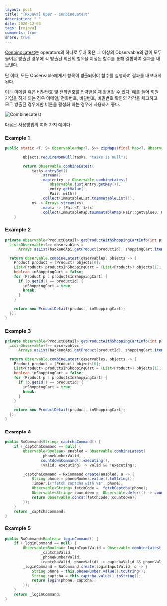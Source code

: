 ```yaml
---
layout: post
title: "[RxJava] Oper - ConbineLatest"
description: " "
date: 2020-12-03
tags: [rxjava]
comments: true
share: true
---
```



[ConbindLatest](http://reactivex.io/documentation/operators/combinelatest.html)는 operators의 하나로 두개 혹은 그 이상의 Observable의 값이 모두 들어온 방출된 경우에 각 방출된 최신의 항목을 지정된 함수를 통해 결합하여 결과를 내 보낸다. 

단 이때, 모든 Observable에게서 항목이 방출되어야 함수를 실행하여 결과를 내보내게 된다.

이는 이메일 혹은 비밀번호 및 전화번호를 입력받을 때 활용활 수 있다. 예를 들어 회원가입을 하게 되는 경우 이메일, 전화번호, 비밀번호, 비밀번호 확인의 각각을 체크하고 모두 방출된 경우에만 버튼을 활성화 하는 경우에 사용하기 좋다.

![CombineLatest](https://t1.daumcdn.net/thumb/R1280x0/?fname=http://t1.daumcdn.net/brunch/service/user/1YN0/image/4Ro_h1bLnVKeeF-jGdO0jBlxmjg.png)

다음은 사용방법의 여러 가지 예이다.

### Example 1


```java
public static <T, S> Observable<Map<T, S>> zipMaps(final Map<T, Observable<S>> tasks) {

        Objects.requireNonNull(tasks, "tasks is null");

        return Observable.combineLatest(
            tasks.entrySet()
                .stream()
                .map(entry -> Observable.combineLatest(
                    Observable.just(entry.getKey()),
                    entry.getValue(),
                    Pair::with))
                .collect(ImmutableList.toImmutableList()),
            xs -> Arrays.stream(xs)
                .map(x -> (Pair<T, S>)x)
                .collect(ImmutableMap.toImmutableMap(Pair::getValue0, Pair::getValue1)));
    }
```

 
### Example 2


```java
private Observable<ProductDetail> getProductWithShoppingCartInfo(int productId) {
  List<Observable<?>> observables =
      Arrays.asList(backendApi.getProduct(productId), shoppingCart.itemsInShoppingCart());

  return Observable.combineLatest(observables, objects -> {
    Product product = (Product) objects[0];
    List<Product> productsInShoppingCart = (List<Product>) objects[1];
    boolean inShoppingCart = false;
    for (Product p : productsInShoppingCart) {
      if (p.getId() == productId) {
        inShoppingCart = true;
        break;
      }
    }

    return new ProductDetail(product, inShoppingCart);
  });
}
```

### Example 3


```java
private Observable<ProductDetail> getProductWithShoppingCartInfo(int productId) {
  List<Observable<?>> observables =
      Arrays.asList(backendApi.getProduct(productId), shoppingCart.itemsInShoppingCart());

  return Observable.combineLatest(observables, objects -> {
    Product product = (Product) objects[0];
    List<Product> productsInShoppingCart = (List<Product>) objects[1];
    boolean inShoppingCart = false;
    for (Product p : productsInShoppingCart) {
      if (p.getId() == productId) {
        inShoppingCart = true;
        break;
      }
    }

    return new ProductDetail(product, inShoppingCart);
  });
}
```

### Example 4


```java
public RxCommand<String> captchaCommand() {
    if (_captchaCommand == null) {
        Observable<Boolean> enabled = Observable.combineLatest(
                _phoneNumberValid,
                countdownCommand().executing(),
                (valid, executing) -> valid && !executing);

        _captchaCommand = RxCommand.create(enabled, o -> {
            String phone = phoneNumber.value().toString();
            Timber.i("fetch captcha with %s", phone);
            Observable<String> fetchCode =  fetchCaptcha(phone);
            Observable<String> countdown =  Observable.defer(() -> countdownCommand().execute(null).ignoreElements().toObservable()) ;
            return Observable.concat(fetchCode, countdown);
        });
    }
    return _captchaCommand;
}
```

 
### Example 5

```java
public RxCommand<Boolean> loginCommand() {
    if (_loginCommand == null) {
        Observable<Boolean> loginInputValid = Observable.combineLatest(
                _captchaValid,
                _phoneNumberValid,
                (captchaValid, phoneValid) -> captchaValid && phoneValid);
        _loginCommand = RxCommand.create(loginInputValid, o -> {
            String phone = this.phoneNumber.value().toString();
            String captcha = this.captcha.value().toString();
            return login(phone, captcha);
        });
    }
    return _loginCommand;
}
```